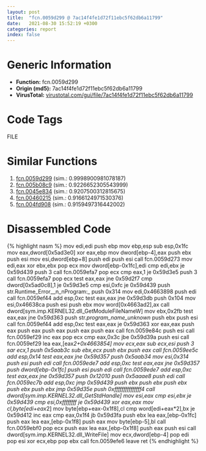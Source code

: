 ```yaml
---
layout: post
title:  "fcn.0059d299 @ 7ac14f4fe1d72f11ebc5f62db6a11799"
date:   2021-08-30 15:52:19 +0300
categories: report
index: false
---
```


# Generic Information
- **Function:** fcn.0059d299
- **Origin (md5):** 7ac14f4fe1d72f11ebc5f62db6a11799
- **VirusTotal:** [virustotal.com/gui/file/7ac14f4fe1d72f11ebc5f62db6a11799][virustotal_ref]

# Code Tags
<span class="tag" id="FILE">FILE</span>


# Similar Functions

1. [fcn.0059d299][similar_1_ref] (sim.: 0.9998900981078187)
2. [fcn.005b08c9][similar_2_ref] (sim.: 0.9226652305543999)
3. [fcn.0045e834][similar_3_ref] (sim.: 0.9207500312815675)
4. [fcn.00460215][similar_4_ref] (sim.: 0.9166124971530376)
5. [fcn.004fd908][similar_5_ref] (sim.: 0.9159497316442002)


# Disassembled Code

{% highlight nasm %}
mov edi,edi
push ebp
mov ebp,esp
sub esp,0x1fc
mov eax,dword[0x5ad3e0]
xor eax,ebp
mov dword[ebp-4],eax
push ebx
push esi
mov esi,dword[ebp+8]
push edi
push esi
call fcn.0059d273
mov edi,eax
xor ebx,ebx
pop ecx
mov dword[ebp-0x1fc],edi
cmp edi,ebx
je 0x59d439
push 3
call fcn.0059efa7
pop ecx
cmp eax,1
je 0x59d3e5
push 3
call fcn.0059efa7
pop ecx
test eax,eax
jne 0x59d2f7
cmp dword[0x5ad0c8],1
je 0x59d3e5
cmp esi,0xfc
je 0x59d439
push str.Runtime_Error__n_nProgram:_
push 0x314
mov edi,0x4663898
push edi
call fcn.0059ef44
add esp,0xc
test eax,eax
jne 0x59d3db
push 0x104
mov esi,0x46638ca
push esi
push ebx
mov word[0x4663ad2],ax
call dword[sym.imp.KERNEL32.dll_GetModuleFileNameW]
mov ebx,0x2fb
test eax,eax
jne 0x59d363
push str._program_name_unknown_
push ebx
push esi
call fcn.0059ef44
add esp,0xc
test eax,eax
je 0x59d363
xor eax,eax
push eax
push eax
push eax
push eax
push eax
call fcn.0059e84c
push esi
call fcn.0059ef29
inc eax
pop ecx
cmp eax,0x3c
jbe 0x59d39a
push esi
call fcn.0059ef29
lea eax,[eax*2+0x4663854]
mov ecx,eax
sub ecx,esi
push 3
sar ecx,1
push 0x5aab3c
sub ebx,ecx
push ebx
push eax
call fcn.0059ee5c
add esp,0x14
test eax,eax
jne 0x59d357
push 0x5aab34
mov esi,0x314
push esi
push edi
call fcn.0059ede7
add esp,0xc
test eax,eax
jne 0x59d357
push dword[ebp-0x1fc]
push esi
push edi
call fcn.0059ede7
add esp,0xc
test eax,eax
jne 0x59d357
push 0x12010
push 0x5aaae8
push edi
call fcn.0059ec7b
add esp,0xc
jmp 0x59d439
push ebx
push ebx
push ebx
push ebx
push ebx
jmp 0x59d35e
push 0xfffffffffffffff4
call dword[sym.imp.KERNEL32.dll_GetStdHandle]
mov esi,eax
cmp esi,ebx
je 0x59d439
cmp esi,0xffffffff
je 0x59d439
xor eax,eax
mov cl,byte[edi+eax*2]
mov byte[ebp+eax-0x1f8],cl
cmp word[edi+eax*2],bx
je 0x59d412
inc eax
cmp eax,0x1f4
jb 0x59d3fa
push ebx
lea eax,[ebp-0x1fc]
push eax
lea eax,[ebp-0x1f8]
push eax
mov byte[ebp-5],bl
call fcn.0059ebf0
pop ecx
push eax
lea eax,[ebp-0x1f8]
push eax
push esi
call dword[sym.imp.KERNEL32.dll_WriteFile]
mov ecx,dword[ebp-4]
pop edi
pop esi
xor ecx,ebp
pop ebx
call fcn.0059efe6
leave 
ret 
{% endhighlight %}


[similar_1_ref]: /report/fcn.0059d299@a19fdf17f648388c26b301d17cf9cf93
[similar_2_ref]: /report/fcn.005b08c9@b38ce64a273c3fc98fc78af14b8bdcc0
[similar_3_ref]: /report/fcn.0045e834@ab923633032c47ff6d9c40ed36a40b2b
[similar_4_ref]: /report/fcn.00460215@b3771987fba16f4fba07d1109ec72c76
[similar_5_ref]: /report/fcn.004fd908@e2ba7f10eb234338a49853c34d7d9c56
[virustotal_ref]: https://www.virustotal.com/gui/file/7ac14f4fe1d72f11ebc5f62db6a11799